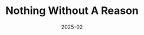 ---
title: "Nothing Without A Reason"
date: 2025-02
roles: ["1st AD", "Script Supervisor", "DIT"]
thumbnail: "../../assets/img/work/thumb/nwar.jpg"
---